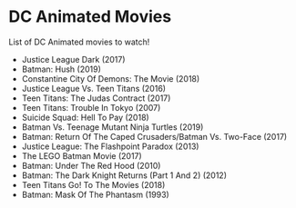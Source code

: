 # DC Animated Movies
List of DC Animated movies to watch!
- Justice League Dark (2017)
- Batman: Hush (2019)
- Constantine City Of Demons: The Movie (2018)
- Justice League Vs. Teen Titans (2016)
- Teen Titans: The Judas Contract (2017)
- Teen Titans: Trouble In Tokyo (2007)
- Suicide Squad: Hell To Pay (2018)
- Batman Vs. Teenage Mutant Ninja Turtles (2019)
- Batman: Return Of The Caped Crusaders/Batman Vs. Two-Face (2017)
- Justice League: The Flashpoint Paradox (2013)
- The LEGO Batman Movie (2017)
- Batman: Under The Red Hood (2010)
- Batman: The Dark Knight Returns (Part 1 And 2) (2012)
- Teen Titans Go! To The Movies (2018)
- Batman: Mask Of The Phantasm (1993)
